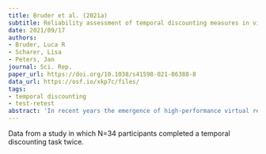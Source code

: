 ```yaml
---
title: Bruder et al. (2021a)
subtitle: Reliability assessment of temporal discounting measures in virtual reality environments
date: 2021/09/17
authors:
- Bruder, Luca R
- Scharer, Lisa
- Peters, Jan
journal: Sci. Rep.
paper_url: https://doi.org/10.1038/s41598-021-86388-8
data_url: https://osf.io/xkp7c/files/
tags:
- temporal discounting
- test-retest
abstract: 'In recent years the emergence of high-performance virtual reality (VR) technology has opened up new possibilities for the examination of context effects in psychological studies. The opportunity to create ecologically valid stimulation in a highly controlled lab environment is especially relevant for studies of psychiatric disorders, where it can be problematic to confront participants with certain stimuli in real life. However, before VR can be confidently applied widely it is important to establish that commonly used behavioral tasks generate reliable data within a VR surrounding. One field of research that could benefit greatly from VR-applications are studies assessing the reactivity to addiction related cues (cue-reactivity) in participants suffering from gambling disorder. Here we tested the reliability of a commonly used temporal discounting task in a novel VR set-up designed for the concurrent assessment of behavioral and psychophysiological cue-reactivity in gambling disorder. On 2 days, thirty-four healthy non-gambling participants explored two rich and navigable VR-environments (neutral: café vs. gambling-related: casino and sports-betting facility), while their electrodermal activity was measured using remote sensors. In addition, participants completed the temporal discounting task implemented in each VR environment. On a third day, participants performed the task in a standard lab testing context. We then used comprehensive computational modeling using both standard softmax and drift diffusion model (DDM) choice rules to assess the reliability of discounting model parameters assessed in VR. Test-retest reliability estimates were good to excellent for the discount rate log(k), whereas they were poor to moderate for additional DDM parameters. Differences in model parameters between standard lab testing and VR, reflecting reactivity to the different environments, were mostly numerically small and of inconclusive directionality. Finally, while exposure to VR generally increased tonic skin conductance, this effect was not modulated by the neutral versus gambling-related VR-environment. Taken together this proof-of-concept study in non-gambling participants demonstrates that temporal discounting measures obtained in VR are reliable, suggesting that VR is a promising tool for applications in computational psychiatry, including studies on cue-reactivity in addiction.'
---
```


Data from a study in which N=34 participants completed a temporal discounting task twice.
